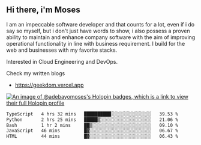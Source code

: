 ## Hi there, i'm Moses

I am an impeccable software developer and that counts for a lot, even if i do say so myself, but i don't just have words to show, i also possess a proven ability to maintain and enhance company software with the aim of improving operational functionality in line with business requirement. I build for the web and businesses with my favorite stacks.

Interested in Cloud Engineering and DevOps.

Check my written blogs
- https://geekdom.vercel.app

[![An image of @adebayomoses's Holopin badges, which is a link to view their full Holopin profile](https://holopin.me/adebayomoses)](https://holopin.io/@adebayomoses)

<!--START_SECTION:waka-->

```txt
TypeScript   4 hrs 32 mins   ██████████░░░░░░░░░░░░░░░   39.53 %
Python       2 hrs 25 mins   █████▒░░░░░░░░░░░░░░░░░░░   21.06 %
Bash         1 hr 2 mins     ██▒░░░░░░░░░░░░░░░░░░░░░░   09.10 %
JavaScript   46 mins         █▓░░░░░░░░░░░░░░░░░░░░░░░   06.67 %
HTML         44 mins         █▓░░░░░░░░░░░░░░░░░░░░░░░   06.43 %
```

<!--END_SECTION:waka-->

